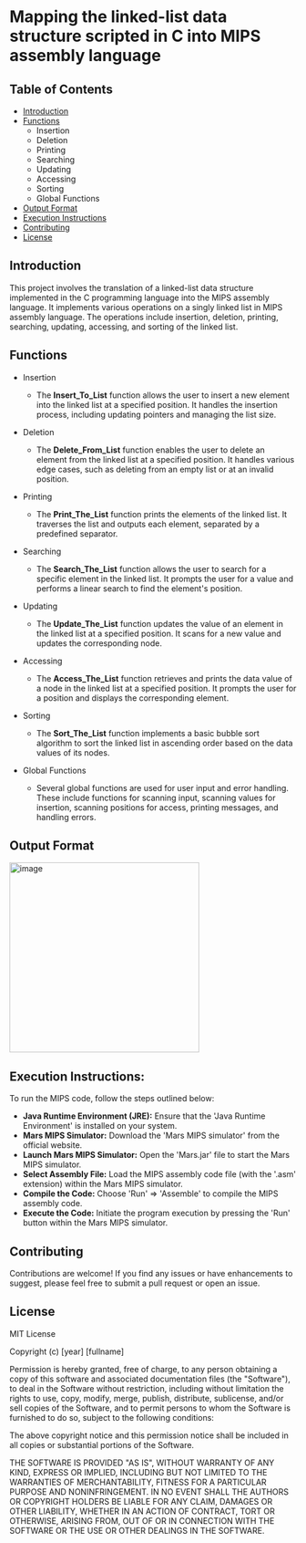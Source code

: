 # Mapping the linked-list data structure scripted in C into MIPS assembly language

## Table of Contents
- [Introduction](#introduction)
- [Functions](#functions)
  - Insertion
  - Deletion
  - Printing
  - Searching
  - Updating
  - Accessing
  - Sorting
  - Global Functions
- [Output Format](#output-format)
- [Execution Instructions](#execution-instructions)
- [Contributing](#Contributing)
- [License](#license)

## Introduction
This project involves the translation of a linked-list data structure implemented in the C programming language into the MIPS assembly language.
It implements various operations on a singly linked list in MIPS assembly language. The operations include insertion, deletion, printing, searching, updating, accessing, and sorting of the linked list.

## Functions

- Insertion
  - The **Insert_To_List** function allows the user to insert a new element into the linked list at a specified position. It handles the insertion process, including updating pointers and managing the list size.

- Deletion
  - The **Delete_From_List** function enables the user to delete an element from the linked list at a specified position. It handles various edge cases, such as deleting from an empty list or at an invalid position.

- Printing
  - The **Print_The_List** function prints the elements of the linked list. It traverses the list and outputs each element, separated by a predefined separator.

- Searching
  - The **Search_The_List** function allows the user to search for a specific element in the linked list. It prompts the user for a value and performs a linear search to find the element's position.

- Updating
  - The **Update_The_List** function updates the value of an element in the linked list at a specified position. It scans for a new value and updates the corresponding node.

- Accessing
  - The **Access_The_List** function retrieves and prints the data value of a node in the linked list at a specified position. It prompts the user for a position and displays the corresponding element.

- Sorting
  - The **Sort_The_List** function implements a basic bubble sort algorithm to sort the linked list in ascending order based on the data values of its nodes.

- Global Functions
  - Several global functions are used for user input and error handling. These include functions for scanning input, scanning values for insertion, scanning positions for access, printing messages, and handling errors.

## Output Format
<img width="333" alt="image" src="https://github.com/BassemMagdi0007/LinkedList-C-MIPS/assets/60258792/78f6c7ad-290b-47bb-adef-fcadf7098cfb">

## Execution Instructions:
To run the MIPS code, follow the steps outlined below:

- **Java Runtime Environment (JRE):** Ensure that the 'Java Runtime Environment' is installed on your system.
- **Mars MIPS Simulator:** Download the 'Mars MIPS simulator' from the official website.
- **Launch Mars MIPS Simulator:** Open the 'Mars.jar' file to start the Mars MIPS simulator.
- **Select Assembly File:** Load the MIPS assembly code file (with the '.asm' extension) within the Mars MIPS simulator.
- **Compile the Code:** Choose 'Run' => 'Assemble' to compile the MIPS assembly code.
- **Execute the Code:** Initiate the program execution by pressing the 'Run' button within the Mars MIPS simulator.
  
## Contributing
Contributions are welcome! If you find any issues or have enhancements to suggest, please feel free to submit a pull request or open an issue.

## License 

MIT License

Copyright (c) [year] [fullname]

Permission is hereby granted, free of charge, to any person obtaining a copy
of this software and associated documentation files (the "Software"), to deal
in the Software without restriction, including without limitation the rights
to use, copy, modify, merge, publish, distribute, sublicense, and/or sell
copies of the Software, and to permit persons to whom the Software is
furnished to do so, subject to the following conditions:

The above copyright notice and this permission notice shall be included in
all copies or substantial portions of the Software.

THE SOFTWARE IS PROVIDED "AS IS", WITHOUT WARRANTY OF ANY KIND, EXPRESS OR
IMPLIED, INCLUDING BUT NOT LIMITED TO THE WARRANTIES OF MERCHANTABILITY,
FITNESS FOR A PARTICULAR PURPOSE AND NONINFRINGEMENT. IN NO EVENT SHALL THE
AUTHORS OR COPYRIGHT HOLDERS BE LIABLE FOR ANY CLAIM, DAMAGES OR OTHER
LIABILITY, WHETHER IN AN ACTION OF CONTRACT, TORT OR OTHERWISE, ARISING FROM,
OUT OF OR IN CONNECTION WITH THE SOFTWARE OR THE USE OR OTHER DEALINGS IN
THE SOFTWARE.




